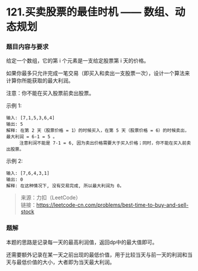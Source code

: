 # 121.买卖股票的最佳时机 —— 数组、动态规划

### 题目内容与要求

给定一个数组，它的第 i 个元素是一支给定股票第 i 天的价格。

如果你最多只允许完成一笔交易（即买入和卖出一支股票一次），设计一个算法来计算你所能获取的最大利润。

注意：你不能在买入股票前卖出股票。


示例 1:
```
输入: [7,1,5,3,6,4]
输出: 5
解释: 在第 2 天（股票价格 = 1）的时候买入，在第 5 天（股票价格 = 6）的时候卖出，最大利润 = 6-1 = 5 。
     注意利润不能是 7-1 = 6, 因为卖出价格需要大于买入价格；同时，你不能在买入前卖出股票。
```

示例 2:
```
输入: [7,6,4,3,1]
输出: 0
解释: 在这种情况下, 没有交易完成, 所以最大利润为 0。
```

> 来源：力扣（LeetCode）\
链接：https://leetcode-cn.com/problems/best-time-to-buy-and-sell-stock

### 题解

本题的思路是记录每一天的最高利润值，返回dp中的最大值即可。

还需要额外记录在某一天之前出现的最低价值，用于比较当天与前一天的利润和当天与最低价值的大小，大者即为当天最大利润。
